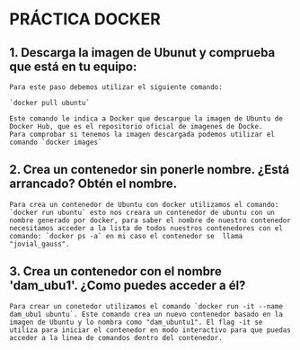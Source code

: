 # PRÁCTICA  DOCKER 

## 1. Descarga la imagen de Ubunut y comprueba que está en tu equipo:

    Para este paso debemos utilizar el siguiente comando:

    `docker pull ubuntu`

    Este comando le indica a Docker que descargue la imagen de Ubuntu de Docker Hub, que es el repositorio oficial de imagenes de Docke.
    Para comprobar si tenemos la imagen descargada podemos utilizar el comando `docker images`

## 2. Crea un contenedor sin ponerle nombre. ¿Está arrancado? Obtén el nombre.

    Para crea un contenedor de Ubuntu con docker utilizamos el comando: `docker run ubuntu` esto nos creara un contenedor de ubuntu con un nombre generado por docker, para saber el nombre de nuestro contenedor necesitamos acceder a la lista de todos nuestros contenedores con el comando: `docker ps -a` en mi caso el contenedor se  llama "jovial_gauss".

## 3. Crea un contenedor con el nombre 'dam_ubu1'. ¿Como puedes acceder a él?

    Para crear un conetedor utilizamos el comando `docker run -it --name dam_ubu1 ubuntu`. Este comando crea un nuevo contenedor basado en la imagen de Ubuntu y lo nombra como "dam_ubuntu1". El flag -it se utiliza para iniciar el contenedor en modo interactivo para que puedas acceder a la linea de comandos dentro del contenedor. 

    